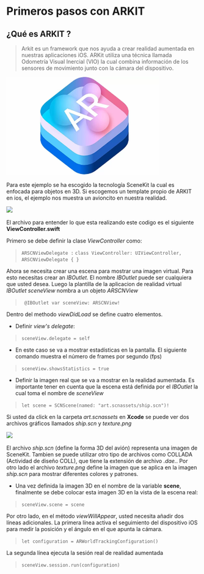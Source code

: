 # Primeros pasos con ARKIT

## ¿Qué es ARKIT ?

> Arkit es un framework que nos ayuda a crear realidad aumentada en nuestras aplicaciones iOS. ARKit utiliza una técnica llamada Odometría Visual Inercial (VIO) la cual combina  información de los sensores de movimiento junto con la cámara del dispositivo.

[<img src="imagesReadme/logo.png" width="400"/>](imagesReadme/logo.png)


Para este ejemplo se ha escogido la tecnología SceneKit la cual es enfocada para objetos en 3D. Si escogemos un template propio de ARKIT en ios, el ejemplo nos muestra un avioncito en nuestra realidad.


[<img src="imagesReadme/plane.jpeg" height="400"/>](imagesReadme/plane.jpeg)


El archivo para entender lo que esta realizando este codigo es el siguiente **ViewController.swift**


Primero se debe definir la clase *ViewController* como:

> `ARSCNViewDelegate :`
> `class ViewController: UIViewController, ARSCNViewDelegate { } `


Ahora se necesita crear una escena para mostrar una imagen virtual. Para esto necesitas crear an *IBOutlet*. El nombre *IBOutlet* puede ser cualquiera que usted desea. Luego la plantilla de la aplicacion de realidad virtual *IBOutlet sceneView* nombra a un objeto *ARSCNView*

> ` @IBOutlet var sceneView: ARSCNView!`


Dentro del methodo *viewDidLoad* se define cuatro elementos. 

* Definir *view's delegate*:
> `sceneView.delegate = self`

* En este caso se va a mostrar estadísticas en la pantalla. El siguiente comando muestra el número de frames por segundo (fps)
>`sceneView.showsStatistics = true`

* Definir la imagen real que se va a mostrar en la realidad aumentada. Es importante tener en cuenta que la escena está definida por el *IBOutlet* la cual toma el nombre de *sceneView*
>`let scene = SCNScene(named: "art.scnassets/ship.scn")!`

Si usted da click en la carpeta *art.scnassets* en **Xcode** se puede ver dos archivos gráficos llamados *ship.scn* y *texture.png*

[<img src="imagesReadme/ship.png" height="400"/>](imagesReadme/ship.png)

El archivo *ship.scn* (define la forma 3D del avión) representa una imagen de SceneKit. Tambien se puede utilizar otro tipo de archivos como COLLADA (Actividad de diseño COLL), que tiene la extensión de archivo *.dae.*.
Por otro lado el archivo *texture.png* define la imagen que se aplica en la imagen *ship.scn* para mostrar diferentes colores y patrones.

* Una vez definida la imagen 3D en el nombre de la variable **scene**, finalmente se debe colocar esta imagen 3D en la vista de la escena real: 
>`sceneView.scene = scene`

Por otro lado, en el método *viewWillAppear*, usted necesita añadir dos líneas adicionales. La primera línea activa el seguimiento del dispositivo iOS para medir la posición y el ángulo en el que apunta la cámara.
>`let configuration = ARWorldTrackingConfiguration()`

La segunda línea ejecuta la sesión real de realidad aumentada
>`sceneView.session.run(configuration)`

